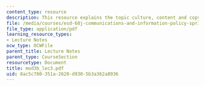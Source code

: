 ```yaml
---
content_type: resource
description: This resource explains the topic culture, content and copyright.
file: /media/courses/esd-68j-communications-and-information-policy-spring-2006/8ac5c780351a2620d9305b3a362a8936_mod3b_lec3.pdf
file_type: application/pdf
learning_resource_types:
- Lecture Notes
ocw_type: OCWFile
parent_title: Lecture Notes
parent_type: CourseSection
resourcetype: Document
title: mod3b_lec3.pdf
uid: 8ac5c780-351a-2620-d930-5b3a362a8936
---
```

